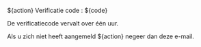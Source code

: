 ${action} Verificatie code : ${code}

De verificatiecode vervalt over één uur.

Als u zich niet heeft aangemeld ${action} negeer dan deze e-mail.
